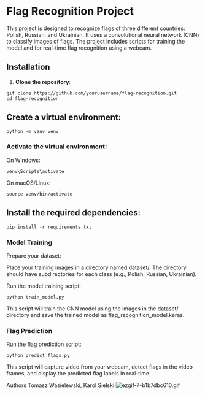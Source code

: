 
# Flag Recognition Project

This project is designed to recognize flags of three different countries: Polish, Russian, and Ukrainian. It uses a 
convolutional neural network (CNN) to classify images of flags. The project includes scripts for training the model and 
for real-time flag recognition using a webcam.

## Installation

1. **Clone the repository**:
```shell
git clone https://github.com/yourusername/flag-recognition.git
cd flag-recognition
```
   
## Create a virtual environment:
    
```shell
python -m venv venv
```

### Activate the virtual environment:

On Windows:
```shell
venv\Scripts\activate
```
On macOS/Linux:
```shell
source venv/bin/activate
```

## Install the required dependencies:
```shell
pip install -r requirements.txt
```

### Model Training
Prepare your dataset:

Place your training images in a directory named dataset/.
The directory should have subdirectories for each class (e.g., Polish, Russian, Ukrainian).

Run the model training script:
```shell
python train_model.py
```

This script will train the CNN model using the images in the dataset/ directory and save the trained model as flag_recognition_model.keras.

### Flag Prediction
Run the flag prediction script:
```shell
python predict_flags.py
```
This script will capture video from your webcam, detect flags in the video frames, and display the predicted flag labels in real-time.

Authors
Tomasz Wasielewski, Karol Sielski
![ezgif-7-b1b7dbc610.gif](ezgif-7-b1b7dbc610.gif)